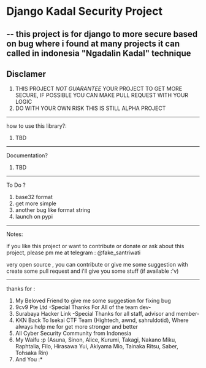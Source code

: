 # Django Kadal Security Project
--
this project is for django to more secure 
based on bug where i found at many projects
it can called in indonesia "Ngadalin Kadal" technique
---
Disclamer
--
1. THIS PROJECT *NOT GUARANTEE* YOUR PROJECT TO GET MORE SECURE, IF POSSIBLE YOU CAN MAKE PULL REQUEST WITH YOUR LOGIC
2. DO WITH YOUR OWN RISK THIS IS STILL ALPHA PROJECT
---

how to use this library?:
1. TBD

---
Documentation? 
1. TBD
---
To Do ? 
1. base32 format 
2. get more simple 
3. another bug like format string
4. launch on pypi
---
Notes: 

if you like this project or want to contribute or donate or ask about this project, please pm me at
telegram : @fake_santriwati

very open source , you can contribute or give me some suggestion with create some pull request and i'll give you some stuff (if available :'v)


---

thanks for :
1. My Beloved Friend to give me some suggestion for fixing bug 
2. 9cv9 Pte Ltd -Special Thanks For All of the team dev-
3. Surabaya Hacker Link -Special Thanks for all staff, advisor and member-
4. KKN Back To Isekai CTF Team (Hightech, awnd, sahruldotid), Where always help me for get more stronger and better
5. All Cyber Security Community from Indonesia
6. My Waifu :p (Asuna, Sinon, Alice, Kurumi, Takagi, Nakano Miku, Raphtalia, Filo, Hirasawa Yui, Akiyama Mio, Tainaka Ritsu, Saber, Tohsaka Rin)
7. And You :*
